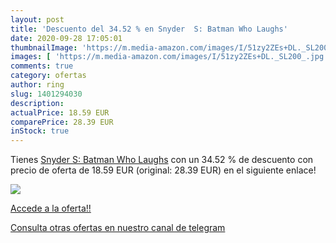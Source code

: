 ```yaml
---
layout: post
title: 'Descuento del 34.52 % en Snyder  S: Batman Who Laughs'
date: 2020-09-28 17:05:01
thumbnailImage: 'https://m.media-amazon.com/images/I/51zy2ZEs+DL._SL200_.jpg'
images: [ 'https://m.media-amazon.com/images/I/51zy2ZEs+DL._SL200_.jpg' ]
comments: true
category: ofertas
author: ring
slug: 1401294030
description:
actualPrice: 18.59 EUR
comparePrice: 28.39 EUR
inStock: true
---
```


Tienes [Snyder  S: Batman Who Laughs](https://www.amazon.es/dp/1401294030/?tag=redken-21) con un 34.52 % de descuento con precio de oferta de 18.59 EUR (original: 28.39 EUR) en el siguiente enlace!

[![](https://m.media-amazon.com/images/I/51zy2ZEs+DL._SL200_.jpg)](https://www.amazon.es/dp/1401294030/?tag=redken-21)

[Accede a la oferta!!](https://www.amazon.es/dp/1401294030/?tag=redken-21)

[Consulta otras ofertas en nuestro canal de telegram](https://t.me/s/ofertas25)
